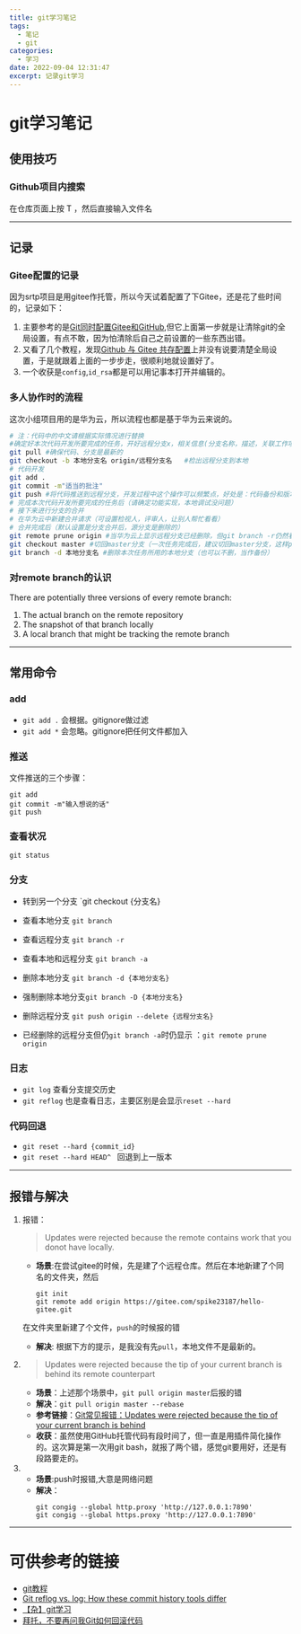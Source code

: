 ```yaml
---
title: git学习笔记
tags:
  - 笔记
  - git
categories:
  - 学习
date: 2022-09-04 12:31:47
excerpt: 记录git学习
---
```

# git学习笔记

## 使用技巧
### Github项目内搜索
在仓库页面上按 T ，然后直接输入文件名

---
## 记录
### Gitee配置的记录
因为srtp项目是用gitee作托管，所以今天试着配置了下Gitee，还是花了些时间的，记录如下：
1. 主要参考的是[Git同时配置Gitee和GitHub](https://cloud.tencent.com/developer/article/1774890),但它上面第一步就是让清除git的全局设置，有点不敢，因为怕清除后自己之前设置的一些东西出错。
2. 又看了几个教程，发现[Github 与 Gitee 共存配置](https://blog.csdn.net/weixin_43894513/article/details/104550377)上并没有说要清楚全局设置，于是就跟着上面的一步步走，很顺利地就设置好了。
3. 一个收获是`config`,`id_rsa`都是可以用记事本打开并编辑的。
   
### 多人协作时的流程
这次小组项目用的是华为云，所以流程也都是基于华为云来说的。
```bash
# 注：代码中的中文请根据实际情况进行替换
#确定好本次代码开发所要完成的任务，开好远程分支x，相关信息(分支名称，描述，关联工作项）要注明好
git pull #确保代码、分支是最新的
git checkout -b 本地分支名 origin/远程分支名   #检出远程分支到本地
# 代码开发
git add .
git commit -m"适当的批注"
git push #将代码推送到远程分支，开发过程中这个操作可以频繁点，好处是：代码备份和版本管理
# 完成本次代码开发所要完成的任务后（请确定功能实现，本地调试没问题）
# 接下来进行分支的合并 
# 在华为云中新建合并请求（可设置检视人，评审人，让别人帮忙看看）
# 合并完成后（默认设置是分支合并后，源分支是删除的）
git remote prune origin #当华为云上显示远程分支已经删除，但git branch -r仍然看到所删除的分支，执行该命令
git checkout master #切回master分支（一次任务完成后，建议切回master分支，这样pull的时候可以避免自己写的代码丢失的问题）
git branch -d 本地分支名 #删除本次任务所用的本地分支（也可以不删，当作备份）
```
### 对remote branch的认识
There are potentially three versions of every remote branch:
1. The actual branch on the remote repository
2. The snapshot of that branch locally
3. A local branch that might be tracking the remote branch

---
## 常用命令
### add
- `git add .` 会根据。gitignore做过滤
- `git add *` 会忽略。gitignore把任何文件都加入

### 推送
文件推送的三个步骤：
```
git add 
git commit -m"输入想说的话"
git push
```

### 查看状况
`git status`

### 分支
- 转到另一个分支 `git checkout {分支名}

- 查看本地分支 `git branch`
- 查看远程分支 `git branch -r`
- 查看本地和远程分支 `git branch -a`

- 删除本地分支 `git branch -d {本地分支名}`
- 强制删除本地分支`git branch -D {本地分支名}`
- 删除远程分支 `git push origin --delete {远程分支名}`
- 已经删除的远程分支但仍`git branch -a`时仍显示 ：`git remote prune origin`

### 日志
- `git log` 查看分支提交历史
- `git reflog` 也是查看日志，主要区别是会显示`reset --hard`

### 代码回退
- `git reset --hard {commit_id}`
- `git reset --hard HEAD^ ` 回退到上一版本

---

## 报错与解决
1. 报错：
   >Updates were rejected because the remote contains work that you donot have locally.
   - **场景**:在尝试gitee的时候，先是建了个远程仓库。然后在本地新建了个同名的文件夹，然后
        ```
        git init 
        git remote add origin https://gitee.com/spike23187/hello-gitee.git
        ```
    在文件夹里新建了个文件，`push`的时候报的错
   - **解决**: 根据下方的提示，是我没有先`pull`，本地文件不是最新的。

2. 
   >Updates were rejected because the tip of your current branch is behind its remote counterpart
   - **场景**：上述那个场景中，`git pull origin master`后报的错
   - **解决**：`git pull origin master --rebase`
   - **参考链接**：[Git常见报错：Updates were rejected because the tip of your current branch is behind](https://blog.csdn.net/weixin_42310154/article/details/118676936)
   - **收获**：虽然使用GitHub托管代码有段时间了，但一直是用插件简化操作的。这次算是第一次用git bash，就报了两个错，感觉git要用好，还是有段路要走的。
3. 
   - **场景**:push时报错,大意是网络问题
   - **解决**：
        ```
        git congig --global http.proxy 'http://127.0.0.1:7890'
        git congig --global https.proxy 'http://127.0.0.1:7890'
        ```

---


# 可供参考的链接
- [git教程](https://www.yiibai.com/git)
- [Git reflog vs. log: How these commit history tools differ](https://www.theserverside.com/video/Git-reflog-vs-log-How-these-commit-history-tools-differ)
- [【杂】git学习](http://blog.ch3nyang.top/miscellaneous/git%E5%AD%A6%E4%B9%A0/)
- [拜托，不要再问我Git如何回滚代码](https://zhuanlan.zhihu.com/p/137856034)
